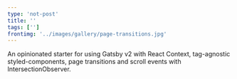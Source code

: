 ```yaml
---
type: 'not-post'
title: ''
tags: ['']
frontimg: '../images/gallery/page-transitions.jpg'
---
```


An opinionated starter for using Gatsby v2 with React Context, tag-agnostic styled-components, page transitions and scroll events with IntersectionObserver.
